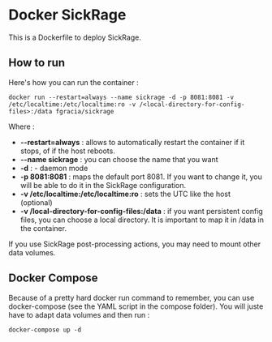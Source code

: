 # Docker SickRage

This is a Dockerfile to deploy SickRage.

## How to run

Here's how you can run the container :

```
docker run --restart=always --name sickrage -d -p 8081:8081 -v /etc/localtime:/etc/localtime:ro -v /<local-directory-for-config-files>:/data fgracia/sickrage
```


Where :

* **--restart=always** : allows to automatically restart the container if it stops, of if the host reboots.
* **--name sickrage** : you can choose the name that you want
* **-d** : - daemon mode
* **-p 8081:8081** :  maps the default port 8081. If you want to change it, you will be able to do it in the SickRage configuration.
* **-v /etc/localtime:/etc/localtime:ro** : sets the UTC like the host (optional)
* **-v /local-directory-for-config-files:/data** : if you want persistent config files, you can choose a local directory. It is important to map it in /data in the container.

If you use SickRage post-processing actions, you may need to mount other data volumes.


## Docker Compose

Because of a pretty hard docker run command to remember, you can use docker-compose (see the YAML script in the compose folder). 
You will juste have to adapt data volumes and then run :

```
docker-compose up -d
```
